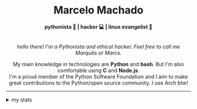 <h1 align="center"> Marcelo Machado </h1> <!-- <img src="https://tryhackme-badges.s3.amazonaws.com/mmaachado.png" alt="TryHackMe"> -->
    
<div align="center">
<b>pythonista 🐍 | hacker 💻 | linux evangelist 🐧</b>
<br>
<br>

<i>hello there! I'm a Pythonista and ethical hacker. Feel free to call me Marquês or Marcs.</i>

<p>

My main knowledge in technologies are **Python** and **bash**. But I'm also comfortable using **C** and **Node.js**. <br/>
I'm a proud member of the Python Software Foundation and I aim to make great contributions to the Python/open source community. I use Arch btw!
</p>

</div>

---

<details closed>    
<summary>my stats</summary>

<!--START_SECTION:waka-->
**I'm an Early 🐤** 

```text
🌞 Morning    59 commits     ████░░░░░░░░░░░░░░░░░░░░░   16.08% 
🌆 Daytime    150 commits    ██████████░░░░░░░░░░░░░░░   40.87% 
🌃 Evening    145 commits    ██████████░░░░░░░░░░░░░░░   39.51% 
🌙 Night      13 commits     █░░░░░░░░░░░░░░░░░░░░░░░░   3.54%

```


📊 **This Week I Spent My Time On** 

```text
⌚︎ Time Zone: America/Sao_Paulo

💬 Programming Languages: 
Markdown                 2 hrs 1 min         ████████████████████████░   95.77% 
JSON                     2 mins              ░░░░░░░░░░░░░░░░░░░░░░░░░   1.89% 
HTML                     1 min               ░░░░░░░░░░░░░░░░░░░░░░░░░   1.29% 
jsonc                    1 min               ░░░░░░░░░░░░░░░░░░░░░░░░░   1.05%

🔥 Editors: 
Obsidian                 2 hrs 1 min         ████████████████████████░   95.77% 
Zed                      5 mins              █░░░░░░░░░░░░░░░░░░░░░░░░   4.23%

💻 Operating System: 
Windows                  1 hr 43 mins        ████████████████████░░░░░   81.72% 
Linux                    23 mins             ████░░░░░░░░░░░░░░░░░░░░░   18.28%

```


 Last Updated on 08/08/2025
<!--END_SECTION:waka-->

<!-- <div>
        <a target="_blank" rel="noopener noreferrer" href="https://github.com/mmaachado?tab=repositories"><img src="https://github-readme-stats.vercel.app/api/top-langs/?username=mmaachado&hide=html,css,swift,ruby&langs_count=6&hide_border=true&layout=compact&show_icons=true&line_height=10&theme=transparent&title_color=4a86d1&custom_title=favourite%20languages"
       alt="most used languages" align="right"></a>
     <a target="_blank" rel="noopener noreferrer" href="https://wakatime.com/@mmachado"><img width="400rem" src="https://github-readme-stats.vercel.app/api/wakatime?username=mmachado&theme=transparent&hide_border=true&hide=markdown,html,css,text,other,yaml,json,prolog,dart,docker,xml,gitconfig,TSQL&hide_title=true&line_height=50&langs_count=4&layout=default" alt="wakatime stats" align="left" /></a> 
        

</div>

 <img src="https://raw.githubusercontent.com/MicaelliMedeiros/micaellimedeiros/master/image/computer-illustration.png" min-width="400px" max-width="400px" width="400px" align="right" alt="computer-illustration.png"> -->
<!-- [![Buy me a coffee](https://img.shields.io/badge/Buy%20Me%20a%20Coffee-ffdd00?style=for-the-badge&logo=buy-me-a-coffee&logoColor=black)](https://www.buymeacoffee.com/anticodingclub) -->

</details>
